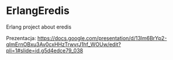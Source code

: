# ErlangEredis
Erlang project about eredis

Prezentacja: https://docs.google.com/presentation/d/13lm6BrYp2-qImErnOBxu3Av0cxHHzTrwvrJ1hf_WOUw/edit?pli=1#slide=id.g5d4edce79_038
